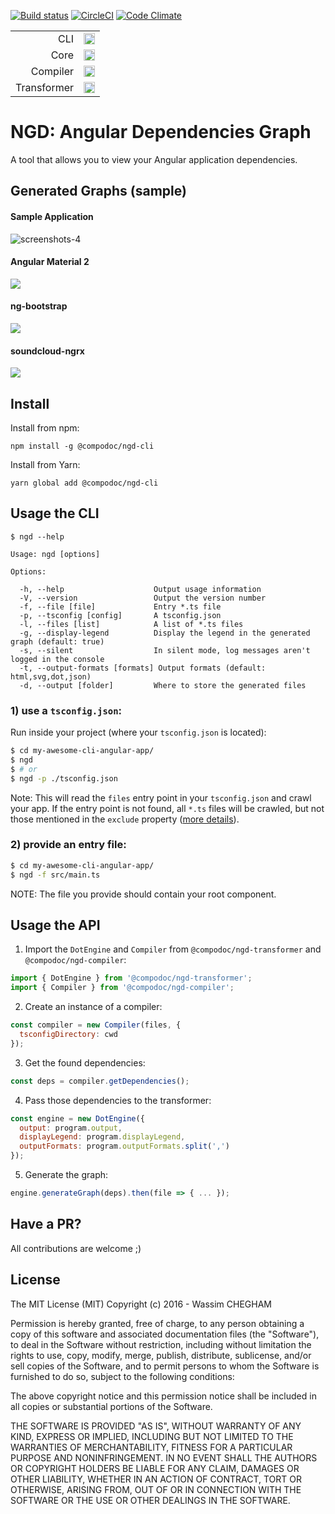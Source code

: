 [![Build status](https://ci.appveyor.com/api/projects/status/45ou8frsi43v7j8r?svg=true)](https://ci.appveyor.com/project/vogloblinsky/ngd/branch/master)
[![CircleCI](https://circleci.com/gh/compodoc/ngd/tree/master.svg?style=svg)](https://circleci.com/gh/compodoc/ngd/tree/master)
[![Code Climate](https://codeclimate.com/github/compodoc/ngd/badges/gpa.svg)](https://codeclimate.com/github/compodoc/ngd)

<table>
  <tr>
    <td align="right">CLI</td>
    <td><a href="https://badge.fury.io/js/%40compodoc%2Fngd-cli"><img src="https://badge.fury.io/js/%40compodoc%2Fngd-cli.svg" alt="npm version" height="18"></a></td>
  </tr>
  <tr>
    <td align="right">Core</td>
    <td><a href="https://badge.fury.io/js/%40compodoc%2Fngd-core"><img src="https://badge.fury.io/js/%40compodoc%2Fngd-core.svg" alt="npm version" height="18"></a></td>
  </tr>
  <tr>
    <td align="right">Compiler</td>
    <td><a href="https://badge.fury.io/js/%40compodoc%2Fngd-compiler"><img src="https://badge.fury.io/js/%40compodoc%2Fngd-compiler.svg" alt="npm version" height="18"></a></td>
  </tr>
  <tr>
    <td align="right">Transformer</td>
    <td><a href="https://badge.fury.io/js/%40compodoc%2Fngd-transformer"><img src="https://badge.fury.io/js/%40compodoc%2Fngd-transformer.svg" alt="npm version" height="18"></a></td>
  </tr>
</table>

# NGD: Angular Dependencies Graph

A tool that allows you to view your Angular application dependencies.

## Generated Graphs (sample)

#### Sample Application

![screenshots-4](https://raw.githubusercontent.com/compodoc/ngd/master/screenshots/dependencies-4.png)

#### Angular Material 2

<img src="https://cdn.rawgit.com/compodoc/ngd/master/screenshots/dependencies.material2.svg"/>

#### ng-bootstrap

<img src="https://cdn.rawgit.com/compodoc/ngd/master/screenshots/dependencies.ng-bootstrap.svg"/>

#### soundcloud-ngrx

<img src="https://cdn.rawgit.com/compodoc/ngd/master/screenshots/dependencies.soundcloud-ngrx.svg"/>

## Install

Install from npm:

```
npm install -g @compodoc/ngd-cli
```

Install from Yarn:

```
yarn global add @compodoc/ngd-cli
```

## Usage the CLI

```
$ ngd --help

Usage: ngd [options]

Options:

  -h, --help                    Output usage information
  -V, --version                 Output the version number
  -f, --file [file]             Entry *.ts file
  -p, --tsconfig [config]       A tsconfig.json
  -l, --files [list]            A list of *.ts files
  -g, --display-legend          Display the legend in the generated graph (default: true)
  -s, --silent                  In silent mode, log messages aren't logged in the console
  -t, --output-formats [formats] Output formats (default: html,svg,dot,json)
  -d, --output [folder]         Where to store the generated files
```

### 1) use a `tsconfig.json`:

Run inside your project (where your `tsconfig.json` is located):

```bash
$ cd my-awesome-cli-angular-app/
$ ngd
$ # or
$ ngd -p ./tsconfig.json
```

Note: This will read the `files` entry point in your `tsconfig.json` and crawl your app. If the entry point is not
found, all `*.ts` files will be crawled, but not those mentioned in the `exclude` property ([more details](https://www.typescriptlang.org/docs/handbook/tsconfig.json.html#details)).

### 2) provide an entry file:

```bash
$ cd my-awesome-cli-angular-app/
$ ngd -f src/main.ts
```

NOTE: The file you provide should contain your root component.

## Usage the API

1. Import the `DotEngine` and `Compiler` from `@compodoc/ngd-transformer` and `@compodoc/ngd-compiler`:

```javascript
import { DotEngine } from '@compodoc/ngd-transformer';
import { Compiler } from '@compodoc/ngd-compiler';
```

2. Create an instance of a compiler:

```javascript
const compiler = new Compiler(files, {
  tsconfigDirectory: cwd
});
```

3. Get the found dependencies:

```javascript
const deps = compiler.getDependencies();
```

4. Pass those dependencies to the transformer:

```javascript
const engine = new DotEngine({
  output: program.output,
  displayLegend: program.displayLegend,
  outputFormats: program.outputFormats.split(',')
});
```

5. Generate the graph:

```javascript
engine.generateGraph(deps).then(file => { ... });
```

## Have a PR?

All contributions are welcome ;)

## License

The MIT License (MIT)
Copyright (c) 2016 - Wassim CHEGHAM

Permission is hereby granted, free of charge, to any person obtaining a copy of this software and associated documentation files (the "Software"), to deal in the Software without restriction, including without limitation the rights to use, copy, modify, merge, publish, distribute, sublicense, and/or sell copies of the Software, and to permit persons to whom the Software is furnished to do so, subject to the following conditions:

The above copyright notice and this permission notice shall be included in all copies or substantial portions of the Software.

THE SOFTWARE IS PROVIDED "AS IS", WITHOUT WARRANTY OF ANY KIND, EXPRESS OR IMPLIED, INCLUDING BUT NOT LIMITED TO THE WARRANTIES OF MERCHANTABILITY, FITNESS FOR A PARTICULAR PURPOSE AND NONINFRINGEMENT. IN NO EVENT SHALL THE AUTHORS OR COPYRIGHT HOLDERS BE LIABLE FOR ANY CLAIM, DAMAGES OR OTHER LIABILITY, WHETHER IN AN ACTION OF CONTRACT, TORT OR OTHERWISE, ARISING FROM, OUT OF OR IN CONNECTION WITH THE SOFTWARE OR THE USE OR OTHER DEALINGS IN THE SOFTWARE.
